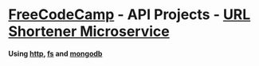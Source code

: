 # [FreeCodeCamp](https://www.freecodecamp.org/map) - API Projects - [URL Shortener Microservice](https://www.freecodecamp.org/challenges/url-shortener-microservice)
**Using [http](https://nodejs.org/api/http.html), [fs](https://nodejs.org/api/fs.html) and [mongodb](https://github.com/mongodb/node-mongodb-native)**